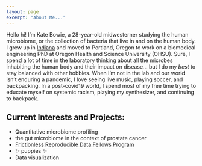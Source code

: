 ```yaml
---
layout: page
excerpt: "About Me..."
---
```


Hello hi! I’m Kate Bowie, a 28-year-old midwesterner studying the human microbiome, or the collection of bacteria that live in and on the human body. I grew up in [Indiana](https://commons.wikimedia.org/wiki/File:Map_of_USA_IN.svg#/media/File:Map_of_USA_IN.svg) and moved to Portland, Oregon to work on a biomedical engineering PhD at Oregon Health and Science University (OHSU). Sure, I spend a lot of time in the laboratory thinking about all the microbes inhabiting the human body and their impact on disease… but I do my *best* to stay balanced with other hobbies. When I’m not in the lab and our world isn’t enduring a pandemic, I love seeing live music, playing soccer, and backpacking. In a post-covid19 world, I spend most of my free time trying to educate myself on systemic racism, playing my synthesizer, and continuing to backpack.

## Current Interests and Projects:

- Quantitative microbiome profiling
- the gut microbiome in the context of prostate cancer
- [Frictionless Reproducible Data Fellows Program](https://fellows.frictionlessdata.io)
- :sparkles: puppies :sparkles:
- Data visualization
